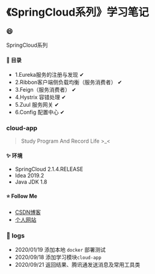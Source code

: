 # 《SpringCloud系列》学习笔记

### :smile: 
SpringCloud系列

#### :pencil: 目录

- 1.Eureka服务的注册与发现  ✔
- 2.Ribbon客户端侧负载均衡（服务消费者）   ✔
- 3.Feign（服务消费者）  ✔
- 4.Hystrix 容错处理    ✔
- 5.Zuul 服务网关   ✔
- 6.Config 配置中心 ✔

### cloud-app
>Study Program And Record Life >_<



#### :sparkles: 环境

- SpringCloud 2.1.4.RELEASE
- Idea 2019.2
- Java JDK 1.8

#### :star: Follow Me

- [CSDN博客](https://blog.csdn.net/m0_37903882)
- [个人网站](https://blog.gaosanshi.top)


### :memo: logs
- 2020/01/19 添加本地 `docker` 部署测试
- 2020/09/18 添加学习模块`cloud-app`
- 2020/09/21 返回结果、腾讯通发送消息及常用工具类
 
